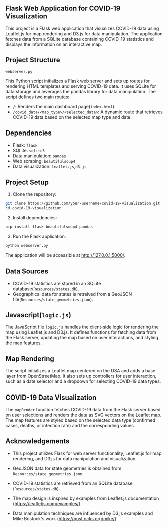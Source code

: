 ## Flask Web Application for COVID-19 Visualization

This project is a Flask web application that visualizes COVID-19 data using Leaflet.js for map rendering and D3.js for data manipulation. The application fetches data from a SQLite database containing COVID-19 statistics and displays the information on an interactive map.

## Project Structure

`webserver.py`

This Python script initializes a Flask web server and sets up routes for rendering HTML templates and serving COVID-19 data. It uses SQLite for data storage and leverages the pandas library for data manipulation. The script defines two main routes:

* `/`: Renders the main dashboard page(`index.html`).
* `/covid_data/<map_type>/<selected_data>`: A dynamic route that retrieves COVID-19 data based on the selected map type and date.

## Dependencies

* Flask: `flask`
* SQLite: `sqlite3`
* Data manipulation: `pandas`
* Web scraping: `beautifulsoup4`
* Data visualization: `leaflet.js`,`d3.js`

## Project Setup

1. Clone the repository:

```bash
git clone https://github.com/your-username/covid-19-visualization.git
cd covid-19-visualization
```

2. Install dependencies:

```bash
pip install flask beautifulsoup4 pandas
```

3. Run the Flask application:

```bash
python webserver.py
```
The application will be accessible at http://127.0.0.1:5000/.

## Data Sources

* COVID-19 statistics are stored in an SQLite database(`Resources/states.db`).
* Geographical data for states is retreived from a GeoJSON file(`Resources/state_geometries.json`).

## Javascript(`logic.js`)

The JavaScript file `logic.js` handles the client-side logic for rendering the map using Leaflet.js and D3.js. It defines functions for fetching data from the Flask server, updating the map based on user interactions, and styling the map features.

## Map Rendering

The script initializes a Leaflet map centered on the USA and adds a base layer from OpenStreetMap. It also sets up controllers for user interaction, such as a date selector and a dropdown for selecting COVID-19 data types.

## COVID-19 Data Visualization

The `mapRender` function fetches COVID-19 data from the Flask server based on user selections and renders the data as SVG vectors on the Leaflet map. The map features are styled based on the selected data type (confirmed cases, deaths, or infection rate) and the corresponding values.

## Acknowledgements

* This project utilizes Flask for web server functionality, Leaflet.js for map rendering, and D3.js for data manipulation and visualization.

* GeoJSON data for state geometries is obtained from `Resources/state_geometries.json`.

* COVID-19 statistics are retrieved from an SQLite database (`Resources/states.db`).

* The map design is inspired by examples from Leaflet.js documentation (https://leafletjs.com/examples/).

* Data manipulation techniques are influenced by D3.js examples and Mike Bostock's work (https://bost.ocks.org/mike/).
